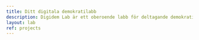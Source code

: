 ```yaml
---
title: Ditt digitala demokratilabb
description: Digidem Lab är ett oberoende labb för deltagande demokrati med ny teknik. Vi backar projekt, utvecklar medborgarplattformar, ordnar föreläsningar, workshops och hackathons.
layout: lab
ref: projects
---
```

